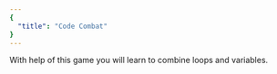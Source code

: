 ```yaml
---
{
  "title": "Code Combat"
}
---
```


With help of this game you will learn to combine loops and variables.
